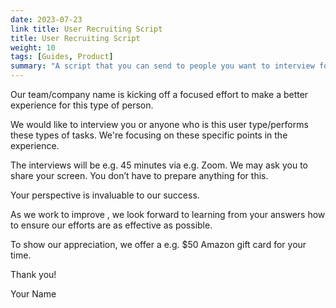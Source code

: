 ```yaml
---
date: 2023-07-23
link title: User Recruiting Script
title: User Recruiting Script
weight: 10
tags: [Guides, Product]
summary: "A script that you can send to people you want to interview for your research."
---
```


Our team/company name is kicking off a focused effort to make a better experience for this type of person.

We would like to interview you or anyone who is this user type/performs these types of tasks. We're focusing on these specific points in the experience.

The interviews will be e.g. 45 minutes via e.g. Zoom. We may ask you to share your screen. You don’t have to prepare anything for this.

Your perspective is invaluable to our success.

As we work to improve , we look forward to learning from your answers how to ensure our efforts are as effective as possible.

To show our appreciation, we offer a e.g. $50 Amazon gift card for your time.

Thank you!

Your Name